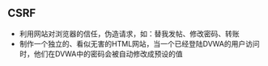 ## CSRF
- 利用网站对浏览器的信任，伪造请求，如：替我发帖、修改密码、转账
- 制作一个独立的、看似无害的HTML网站，当一个已经登陆DVWA的用户访问时，他们在DVWA中的密码会被自动修改成预设的值
